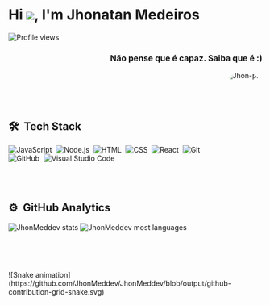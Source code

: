 
<h1 align="left">Hi <img src="https://raw.githubusercontent.com/kaueMarques/kaueMarques/master/hi.gif" width="30px">, I'm Jhonatan Medeiros</h1>
<p align="left"> <img src="https://komarev.com/ghpvc/?username=JhonMeddev&color=yellow" alt="Profile views" /> </p>
<h3 align="right">Não pense que é capaz. Saiba que é  :)</h3>
<img align="right" alt="Jhon-pic" height="180" style="border-radius:50px;" src="https://i.giphy.com/media/sULKEgDMX8LcI/giphy.webp">
<div style="display: inline_block"><br>

</div>



<br><br>

## 🛠 &nbsp;Tech Stack

![JavaScript](https://img.shields.io/badge/-JavaScript-05122A?style=flat&logo=javascript)&nbsp;
![Node.js](https://img.shields.io/badge/-Node.js-05122A?style=flat&logo=node.js)&nbsp;
![HTML](https://img.shields.io/badge/-HTML-05122A?style=flat&logo=HTML5)&nbsp;
![CSS](https://img.shields.io/badge/-CSS-05122A?style=flat&logo=CSS3&logoColor=1572B6)&nbsp;
![React](https://img.shields.io/badge/-React-05122A?style=flat&logo=react)&nbsp;
![Git](https://img.shields.io/badge/-Git-05122A?style=flat&logo=git)&nbsp;
![GitHub](https://img.shields.io/badge/-GitHub-05122A?style=flat&logo=github)&nbsp;
![Visual Studio Code](https://img.shields.io/badge/-Visual%20Studio%20Code-05122A?style=flat&logo=visual-studio-code&logoColor=007ACC)&nbsp;

<br><br>

## ⚙️ &nbsp;GitHub Analytics

<p align="left">
<img width="530em" src="https://github-readme-stats.vercel.app/api?username=JhonMeddev&show_icons=true&theme=vision-friendly-dark" alt="JhonMeddev stats"/>
<img width="530em" src="https://github-readme-stats.vercel.app/api/top-langs/?username=JhonMeddev&layout=compact&theme=vision-friendly-dark" alt="JhonMeddev most languages"/>
</p>

<br><br>

</div>
  
  ##
 
<div> 
![Snake animation](https://github.com/JhonMeddev/JhonMeddev/blob/output/github-contribution-grid-snake.svg)


